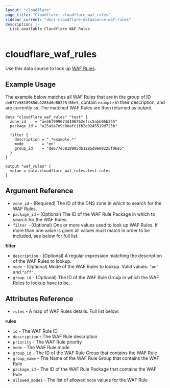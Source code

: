 ```yaml
---
layout: "cloudflare"
page_title: "Cloudflare: cloudflare_waf_rules"
sidebar_current: "docs-cloudflare-datasource-waf-rules"
description: |-
  List available Cloudflare WAF Rules.
---
```


# cloudflare_waf_rules

Use this data source to look up [WAF Rules][1].

## Example Usage

The example below matches all WAF Rules that are in the group of ID `de677e5818985db1285d0e80225f06e5`, contain `example` in their description, and are currently `on`. The matched WAF Rules are then returned as output.

```hcl
data "cloudflare_waf_rules" "test" {
  zone_id    = "ae36f999674d196762efcc5abb06b345"
  package_id = "a25a9a7e9c00afc1fb2e0245519d725b"

  filter {
    description = ".*example.*"
    mode        = "on"
    group_id    = "de677e5818985db1285d0e80225f06e5"
  }
}

output "waf_rules" {
  value = data.cloudflare_waf_rules.test.rules
}
```

## Argument Reference

- `zone_id` - (Required) The ID of the DNS zone in which to search for the WAF Rules.
- `package_id` - (Optional) The ID of the WAF Rule Package in which to search for the WAF Rules.
- `filter` - (Optional) One or more values used to look up WAF Rules. If more than one value is given all
values must match in order to be included, see below for full list.

**filter**

- `description` - (Optional) A regular expression matching the description of the WAF Rules to lookup.
- `mode` - (Optional) Mode of the WAF Rules to lookup. Valid values: `"on"` and `"off"`.
- `group_id` - (Optional) The ID of the WAF Rule Group in which the WAF Rules to lookup have to be.

## Attributes Reference

- `rules` - A map of WAF Rules details. Full list below:

**rules**

- `id` - The WAF Rule ID
- `description` - The WAF Rule description
- `priority` - The WAF Rule priority
- `mode` - The WAF Rule mode
- `group_id` - The ID of the WAF Rule Group that contains the WAF Rule
- `group_name` - The Name of the WAF Rule Group that contains the WAF Rule
- `package_id` - The ID of the WAF Rule Package that contains the WAF Rule
- `allowed_modes` - The list of allowed `mode` values for the WAF Rule

[1]: https://api.cloudflare.com/#waf-rule-groups-properties
